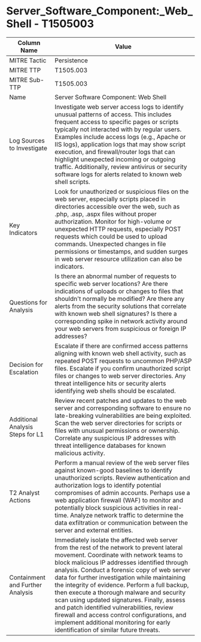 # Server_Software_Component:_Web_Shell - T1505003

| Column Name | Value |
|-------------|-------|
| MITRE Tactic | Persistence |
| MITRE TTP | T1505.003 |
| MITRE Sub-TTP | T1505.003 |
| Name | Server Software Component: Web Shell |
| Log Sources to Investigate | Investigate web server access logs to identify unusual patterns of access. This includes frequent access to specific pages or scripts typically not interacted with by regular users. Examples include access logs (e.g., Apache or IIS logs), application logs that may show script execution, and firewall/router logs that can highlight unexpected incoming or outgoing traffic. Additionally, review antivirus or security software logs for alerts related to known web shell scripts. |
| Key Indicators | Look for unauthorized or suspicious files on the web server, especially scripts placed in directories accessible over the web, such as .php, .asp, .aspx files without proper authorization. Monitor for high-volume or unexpected HTTP requests, especially POST requests which could be used to upload commands. Unexpected changes in file permissions or timestamps, and sudden surges in web server resource utilization can also be indicators. |
| Questions for Analysis | Is there an abnormal number of requests to specific web server locations? Are there indications of uploads or changes to files that shouldn't normally be modified? Are there any alerts from the security solutions that correlate with known web shell signatures? Is there a corresponding spike in network activity around your web servers from suspicious or foreign IP addresses? |
| Decision for Escalation | Escalate if there are confirmed access patterns aligning with known web shell activity, such as repeated POST requests to uncommon PHP/ASP files. Escalate if you confirm unauthorized script files or changes to web server directories. Any threat intelligence hits or security alerts identifying web shells should be escalated. |
| Additional Analysis Steps for L1 | Review recent patches and updates to the web server and corresponding software to ensure no late-breaking vulnerabilities are being exploited. Scan the web server directories for scripts or files with unusual permissions or ownership. Correlate any suspicious IP addresses with threat intelligence databases for known malicious activity. |
| T2 Analyst Actions | Perform a manual review of the web server files against known-good baselines to identify unauthorized scripts. Review authentication and authorization logs to identify potential compromises of admin accounts. Perhaps use a web application firewall (WAF) to monitor and potentially block suspicious activities in real-time. Analyze network traffic to determine the data exfiltration or communication between the server and external entities. |
| Containment and Further Analysis | Immediately isolate the affected web server from the rest of the network to prevent lateral movement. Coordinate with network teams to block malicious IP addresses identified through analysis. Conduct a forensic copy of web server data for further investigation while maintaining the integrity of evidence. Perform a full backup, then execute a thorough malware and security scan using updated signatures. Finally, assess and patch identified vulnerabilities, review firewall and access control configurations, and implement additional monitoring for early identification of similar future threats. |
